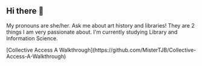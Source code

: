 ## Hi there 👋
My pronouns are she/her.
Ask me about art history and libraries! They are 2 things I am very passionate about. I'm currently studying Library and Information Science.
<!--
**olivia-bloskey/olivia-bloskey** is a ✨ _special_ ✨ repository because its `README.md` (this file) appears on your GitHub profile.

Here are some ideas to get you started:

- 🔭 I’m currently working on ...
- 🌱 I’m currently learning ... library and informatio science
- 👯 I’m looking to collaborate on ...
- 🤔 I’m looking for help with ...
- 💬 Ask me about ... art and libraries
- 📫 How to reach me: ...
- 😄 Pronouns: ...she/her
- ⚡ Fun fact: ...
--> [Collective Access A Walkthrough](https://github.com/MisterTJB/Collective-Access-A-Walkthrough) 

